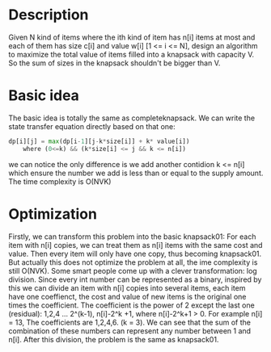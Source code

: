 # Description

Given N kind of items where the ith kind of item has n[i] items at most and each of them has size c[i] and value w[i] [1 <= i <= N], design an algorithm to maximize the total value of items filled into a knapsack with capacity V. So the sum of sizes in the knapsack shouldn't be bigger than V.



# Basic idea

The basic idea is totally the same as completeknapsack. We can write the state transfer equation directly based on that one:
``` python 
dp[i][j] = max(dp[i-1][j-k*size[i]] + k* value[i]) 
	where (0<=k) && (k*size[i] <= j && k <= n[i])
```
we can notice the only difference is we add another contidion k <= n[i] which ensure the number we add is less than or equal to the supply amount. The time complexity is O(NVK)

# Optimization
Firstly, we can transform this problem into the basic knapsack01: For each item with n[i] copies, we can treat them as n[i] items with the same cost and value. Then every item will only have one copy, thus becoming knapsack01. But actually this does not optimize the problem at all, the ime complexity is still O(NVK). Some smart people come up with a clever transformation: log division. Since every int number can be represented as a binary, inspired by this we can divide an item with n[i] copies into several items, each item have one coeffienct, the cost and value of new items is the original one times the coefficient. The coefficient is the power of 2 except the last one (residual): 1,2,4 ... 2^(k-1), n[i]-2^k +1, where n[i]-2^k+1 > 0. For example n[i] = 13, The coefficients are 1,2,4,6. (k = 3). We can see that the sum of the combination of these numbers can represent any number between 1 and n[i]. After this division, the problem is the same as knapsack01. 
